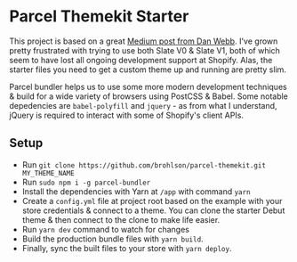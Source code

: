 # Parcel Themekit Starter

This project is based on a great [Medium post from Dan Webb](https://medium.com/@danwebb/better-shopify-theme-development-with-parcel-js-704f17f367fc). I've grown pretty frustrated with trying to use both Slate V0 & Slate V1, both of which seem to have lost all ongoing development support at Shopify. Alas, the starter files you need to get a custom theme up and running are pretty slim.

Parcel bundler helps us to use some more modern development techniques & build for a wide variety of browsers using PostCSS & Babel. Some notable depedencies are `babel-polyfill` and `jquery` - as from what I understand, jQuery is required to interact with some of Shopify's client APIs.

## Setup

- Run `git clone https://github.com/brohlson/parcel-themekit.git MY_THEME_NAME`
- Run `sudo npm i -g parcel-bundler`
- Install the dependencies with Yarn at `/app` with command `yarn`
- Create a `config.yml` file at project root based on the example with your store credentials & connect to a theme. You can clone the starter Debut theme & then connect to the clone to make life easier.
- Run `yarn dev` command to watch for changes
- Build the production bundle files with `yarn build`.
- Finally, sync the built files to your store with `yarn deploy`.
